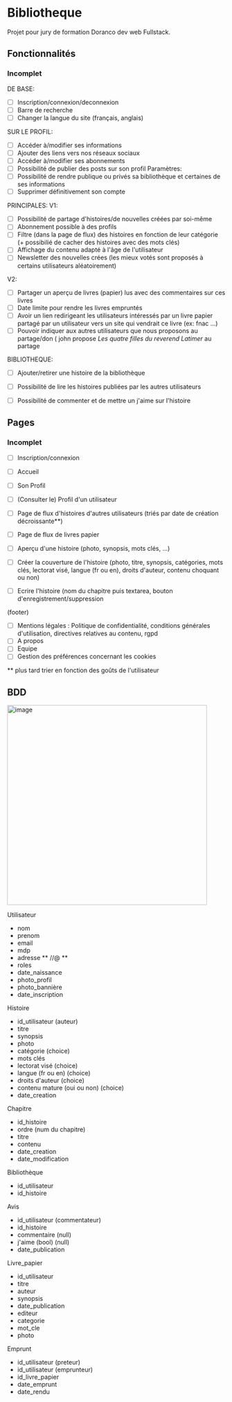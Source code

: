 # Bibliotheque
Projet pour jury de formation Doranco dev web Fullstack.


## Fonctionnalités
### Incomplet

DE BASE:
- [ ] Inscription/connexion/deconnexion
- [ ] Barre de recherche
- [ ] Changer la langue du site (français, anglais)

SUR LE PROFIL:
- [ ] Accéder à/modifier ses informations
- [ ] Ajouter des liens vers nos réseaux sociaux
- [ ] Accéder à/modifier ses abonnements
- [ ] Possibilité de publier des posts sur son profil
Paramètres:
- [ ] Possibilité de rendre publique ou privés sa bibliothèque et certaines de ses informations
- [ ] Supprimer définitivement son compte

PRINCIPALES:
V1:
- [ ] Possibilité de partage d'histoires/de nouvelles créées par soi-même
- [ ] Abonnement possible à des profils
- [ ] Filtre (dans la page de flux) des histoires en fonction de leur catégorie (+ possibilié de cacher des histoires avec des mots clés)
- [ ] Affichage du contenu adapté à l'âge de l'utilisateur
- [ ] Newsletter des nouvelles crées (les mieux votés sont proposés à certains utilisateurs aléatoirement) 

V2:
- [ ] Partager un aperçu de livres (papier) lus avec des commentaires sur ces livres
- [ ] Date limite pour rendre les livres empruntés
- [ ] Avoir un lien redirigeant les utilisateurs intéressés par un livre papier partagé par un utilisateur vers un site qui vendrait ce livre (ex: fnac ...)
- [ ] Pouvoir indiquer aux autres utilisateurs que nous proposons au partage/don ( john propose *Les quatre filles du reverend Latimer* au partage 

BIBLIOTHEQUE:
- [ ] Ajouter/retirer une histoire de la bibliothèque
- [ ] Possibilité de lire les histoires publiées par les autres utilisateurs 
- [ ] Possibilité de commenter et de mettre un j'aime sur l'histoire 


## Pages
### Incomplet

- [ ] Inscription/connexion
- [ ] Accueil
- [ ] Son Profil
- [ ] (Consulter le) Profil d'un utilisateur
- [ ] Page de flux d'histoires d'autres utilisateurs (triés par date de création décroissante**)
- [ ] Page de flux de livres papier
- [ ] Aperçu d'une histoire (photo, synopsis, mots clés, ...)

- [ ] Créer la couverture de l'histoire (photo, titre, synopsis, catégories, mots clés, lectorat visé, langue (fr ou en), droits d'auteur, contenu choquant ou non)
- [ ] Ecrire l'histoire (nom du chapitre puis textarea, bouton d'enregistrement/suppression

(footer)
- [ ] Mentions légales : Politique de confidentialité, conditions générales d'utilisation, directives relatives au contenu, rgpd
- [ ] A propos
- [ ] Equipe
- [ ] Gestion des préférences concernant les cookies

** plus tard trier en fonction des goûts de l'utilisateur 

## BDD

<img width="461" alt="image" src="https://user-images.githubusercontent.com/100844563/199120183-0b0e84e0-51e0-492b-badf-dcba3a138182.png">


Utilisateur
- nom
- prenom
- email
- mdp
- adresse ** //@ **
- roles
- date_naissance
- photo_profil
- photo_bannière
- date_inscription

Histoire
- id_utilisateur (auteur)
- titre
- synopsis
- photo
- catégorie (choice)
- mots clés
- lectorat visé (choice)
- langue (fr ou en) (choice)
- droits d'auteur (choice)
- contenu mature (oui ou non) (choice)
- date_creation

Chapitre
- id_histoire
- ordre (num du chapitre)
- titre
- contenu
- date_creation
- date_modification

Bibliothèque
- id_utilisateur 
- id_histoire

Avis
- id_utilisateur (commentateur)
- id_histoire
- commentaire (null)
- j'aime (bool) (null)
- date_publication

Livre_papier
- id_utilisateur
- titre
- auteur
- synopsis
- date_publication
- editeur
- categorie
- mot_cle
- photo 

Emprunt
- id_utilisateur (preteur)
- id_utilisateur (emprunteur)
- id_livre_papier
- date_emprunt
- date_rendu




